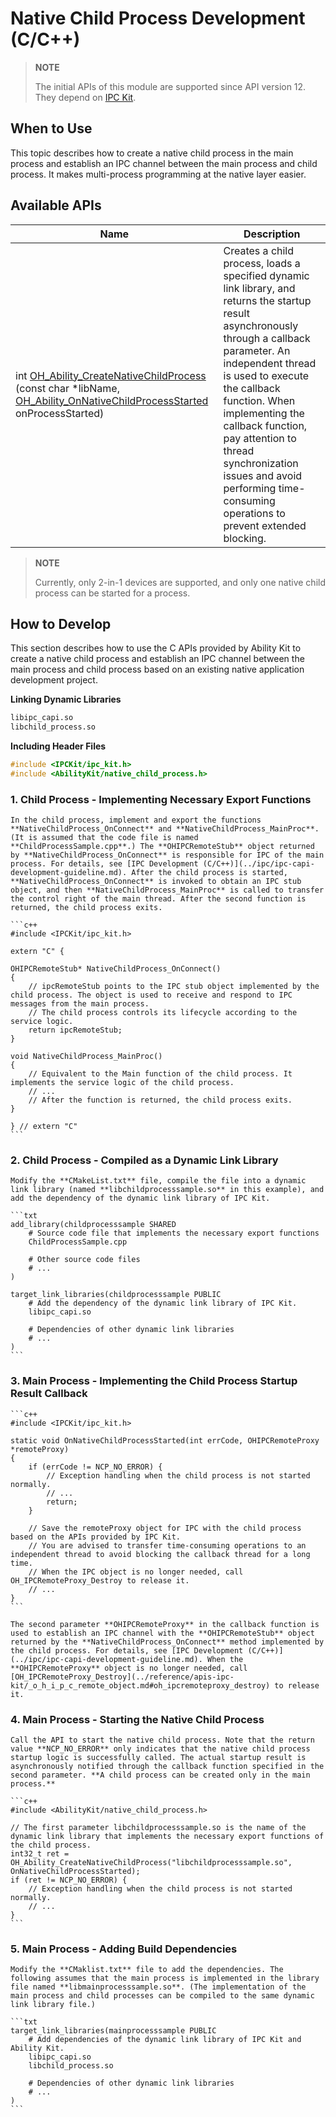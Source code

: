 # Native Child Process Development (C/C++)

>**NOTE**
>
> The initial APIs of this module are supported since API version 12. They depend on [IPC Kit](../ipc/ipc-capi-development-guideline.md).

## When to Use

This topic describes how to create a native child process in the main process and establish an IPC channel between the main process and child process. It makes multi-process programming at the native layer easier.

## Available APIs

| Name                                                                                                                                                                                                                                                                                                                               | Description                                                                                   |
| --------------------------------------------------------------------------------------------------------------------------------------------------------------------------------------------------------------------------------------------------------------------------------------------------------------------------------- | ------------------------------------------------------------------------------------- |
| int [OH_Ability_CreateNativeChildProcess](../reference/apis-ability-kit/c-apis-ability-childprocess.md#oh_ability_createnativechildprocess) (const char *libName, [OH_Ability_OnNativeChildProcessStarted](../reference/apis-ability-kit/c-apis-ability-childprocess.md#oh_ability_onnativechildprocessstarted) onProcessStarted) | Creates a child process, loads a specified dynamic link library, and returns the startup result asynchronously through a callback parameter. An independent thread is used to execute the callback function. When implementing the callback function, pay attention to thread synchronization issues and avoid performing time-consuming operations to prevent extended blocking.|

> **NOTE**
>
> Currently, only 2-in-1 devices are supported, and only one native child process can be started for a process.

## How to Develop

This section describes how to use the C APIs provided by Ability Kit to create a native child process and establish an IPC channel between the main process and child process based on an existing native application development project.

**Linking Dynamic Libraries**

```txt
libipc_capi.so
libchild_process.so
```

**Including Header Files**

```c++
#include <IPCKit/ipc_kit.h>
#include <AbilityKit/native_child_process.h>
```

### 1. Child Process - Implementing Necessary Export Functions

    In the child process, implement and export the functions **NativeChildProcess_OnConnect** and **NativeChildProcess_MainProc**. (It is assumed that the code file is named **ChildProcessSample.cpp**.) The **OHIPCRemoteStub** object returned by **NativeChildProcess_OnConnect** is responsible for IPC of the main process. For details, see [IPC Development (C/C++)](../ipc/ipc-capi-development-guideline.md). After the child process is started, **NativeChildProcess_OnConnect** is invoked to obtain an IPC stub object, and then **NativeChildProcess_MainProc** is called to transfer the control right of the main thread. After the second function is returned, the child process exits.

    ```c++
    #include <IPCKit/ipc_kit.h>

    extern "C" {

    OHIPCRemoteStub* NativeChildProcess_OnConnect()
    {
        // ipcRemoteStub points to the IPC stub object implemented by the child process. The object is used to receive and respond to IPC messages from the main process.
        // The child process controls its lifecycle according to the service logic.
        return ipcRemoteStub;
    }

    void NativeChildProcess_MainProc()
    {
        // Equivalent to the Main function of the child process. It implements the service logic of the child process.
        // ...
        // After the function is returned, the child process exits.
    }
    
    } // extern "C"
    ```

### 2. Child Process - Compiled as a Dynamic Link Library

    Modify the **CMakeList.txt** file, compile the file into a dynamic link library (named **libchildprocesssample.so** in this example), and add the dependency of the dynamic link library of IPC Kit.

    ```txt
    add_library(childprocesssample SHARED
        # Source code file that implements the necessary export functions
        ChildProcessSample.cpp
        
        # Other source code files
        # ...
    )

    target_link_libraries(childprocesssample PUBLIC
        # Add the dependency of the dynamic link library of IPC Kit.
        libipc_capi.so
        
        # Dependencies of other dynamic link libraries
        # ...
    )
    ```

### 3. Main Process - Implementing the Child Process Startup Result Callback

    ```c++
    #include <IPCKit/ipc_kit.h>

    static void OnNativeChildProcessStarted(int errCode, OHIPCRemoteProxy *remoteProxy)
    {
        if (errCode != NCP_NO_ERROR) {
            // Exception handling when the child process is not started normally.
            // ...
            return;
        }

        // Save the remoteProxy object for IPC with the child process based on the APIs provided by IPC Kit.
        // You are advised to transfer time-consuming operations to an independent thread to avoid blocking the callback thread for a long time.
        // When the IPC object is no longer needed, call OH_IPCRemoteProxy_Destroy to release it.
        // ...
    }
    ```

    The second parameter **OHIPCRemoteProxy** in the callback function is used to establish an IPC channel with the **OHIPCRemoteStub** object returned by the **NativeChildProcess_OnConnect** method implemented by the child process. For details, see [IPC Development (C/C++)](../ipc/ipc-capi-development-guideline.md). When the **OHIPCRemoteProxy** object is no longer needed, call [OH_IPCRemoteProxy_Destroy](../reference/apis-ipc-kit/_o_h_i_p_c_remote_object.md#oh_ipcremoteproxy_destroy) to release it.

### 4. Main Process - Starting the Native Child Process

    Call the API to start the native child process. Note that the return value **NCP_NO_ERROR** only indicates that the native child process startup logic is successfully called. The actual startup result is asynchronously notified through the callback function specified in the second parameter. **A child process can be created only in the main process.**

    ```c++
    #include <AbilityKit/native_child_process.h>

    // The first parameter libchildprocesssample.so is the name of the dynamic link library that implements the necessary export functions of the child process.
    int32_t ret = OH_Ability_CreateNativeChildProcess("libchildprocesssample.so", OnNativeChildProcessStarted);
    if (ret != NCP_NO_ERROR) {
        // Exception handling when the child process is not started normally.
        // ...
    }
    ```

### 5. Main Process - Adding Build Dependencies

    Modify the **CMaklist.txt** file to add the dependencies. The following assumes that the main process is implemented in the library file named **libmainprocesssample.so**. (The implementation of the main process and child processes can be compiled to the same dynamic link library file.)

    ```txt
    target_link_libraries(mainprocesssample PUBLIC
        # Add dependencies of the dynamic link library of IPC Kit and Ability Kit.
        libipc_capi.so
        libchild_process.so
        
        # Dependencies of other dynamic link libraries
        # ...
    )
    ```

